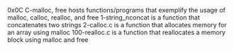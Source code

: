 0x0C C-malloc, free hosts functions/programs that exemplify the usage of malloc, calloc, realloc, and free
1-string_nconcat is a function that concatenates two strings
2-calloc.c is a function that allocates memory for an array using malloc
100-realloc.c is a function that reallocates a memory block using malloc and free
